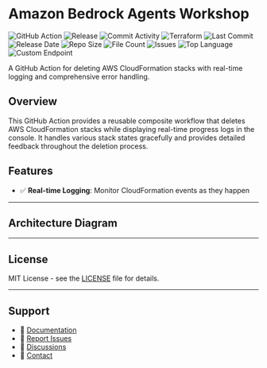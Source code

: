 # Amazon Bedrock Agents Workshop

![GitHub Action](https://img.shields.io/badge/GitHub-Action-blue?logo=github)&nbsp;![Release](https://github.com/subhamay-bhattacharyya/1711-bedrock-agent-tf/actions/workflows/release.yaml/badge.svg)&nbsp;![Commit Activity](https://img.shields.io/github/commit-activity/t/subhamay-bhattacharyya/1711-bedrock-agent-tf)&nbsp;![Terraform](https://img.shields.io/badge/AWS-Terraform-orange?logo=amazonaws)&nbsp;![Last Commit](https://img.shields.io/github/last-commit/subhamay-bhattacharyya/1711-bedrock-agent-tf)&nbsp;![Release Date](https://img.shields.io/github/release-date/subhamay-bhattacharyya/1711-bedrock-agent-tf)&nbsp;![Repo Size](https://img.shields.io/github/repo-size/subhamay-bhattacharyya/1711-bedrock-agent-tf)&nbsp;![File Count](https://img.shields.io/github/directory-file-count/subhamay-bhattacharyya/1711-bedrock-agent-tf)&nbsp;![Issues](https://img.shields.io/github/issues/subhamay-bhattacharyya/1711-bedrock-agent-tf)&nbsp;![Top Language](https://img.shields.io/github/languages/top/subhamay-bhattacharyya/1711-bedrock-agent-tf)&nbsp;![Custom Endpoint](https://img.shields.io/endpoint?url=https://gist.githubusercontent.com/bsubhamay/5abf19e24573244abdc33e5aac444a10/raw/1711-bedrock-agent-tf.json?)


A GitHub Action for deleting AWS CloudFormation stacks with real-time logging and comprehensive error handling.

## Overview

This GitHub Action provides a reusable composite workflow that deletes AWS CloudFormation stacks while displaying real-time progress logs in the console. It handles various stack states gracefully and provides detailed feedback throughout the deletion process.

## Features

- ✅ **Real-time Logging**: Monitor CloudFormation events as they happen

---

## Architecture Diagram


---

## License

MIT License - see the [LICENSE](LICENSE) file for details.

---

## Support

- 📖 [Documentation](https://github.com/subhamay-bhattacharyya/1711-bedrock-agent-tf/wiki)
- 🐛 [Report Issues](https://github.com/subhamay-bhattacharyya/1711-bedrock-agent-tf/issues)
- 💬 [Discussions](https://github.com/subhamay-bhattacharyya/1711-bedrock-agent-tf/discussions)
- 📧 [Contact](mailto:support@subhamay.aws@gmail.com)